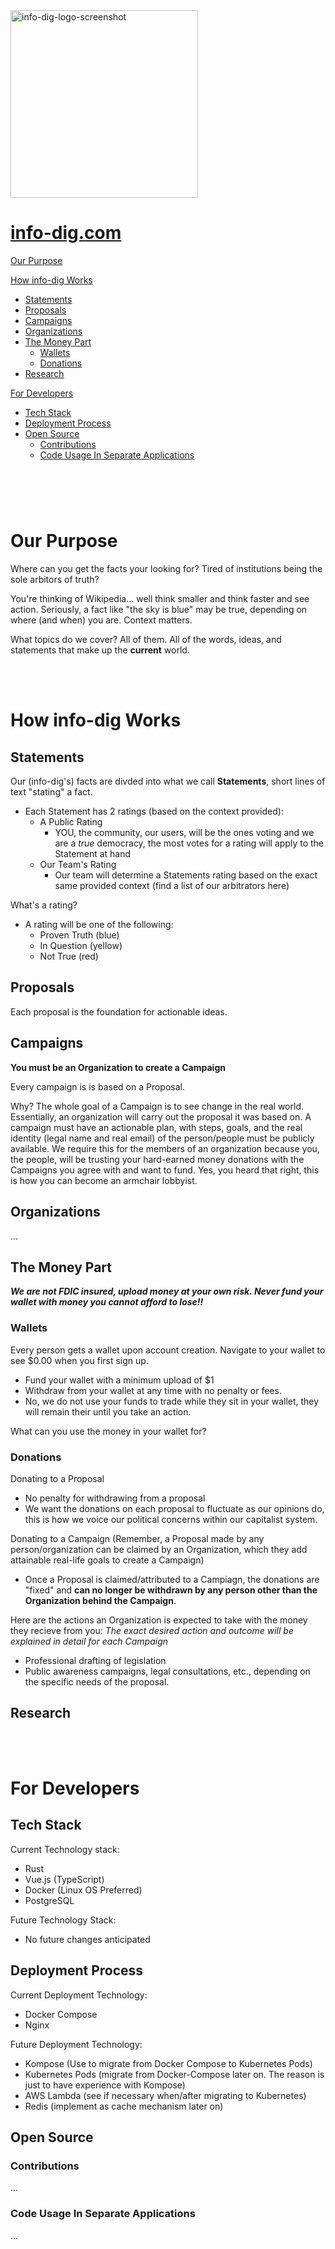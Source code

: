 <img width="300" height="300" alt="info-dig-logo-screenshot" src="https://github.com/ElijahAlly/info-dig/assets/75961076/3a160568-d329-4437-a15f-19b5b79d60ad">

# [info-dig.com](https://info-dig.com) 


[Our Purpose](#our-purpose)

[How info-dig Works](#how-info-dig-works)
  - [Statements](#statements)
  - [Proposals](#proposals)
  - [Campaigns](#campaigns)
  - [Organizations](#organizations)
  - [The Money Part](#the-money-part)
    - [Wallets](#wallets)
    - [Donations](#donations)
  - [Research](#research)

[For Developers](#for-developers)
  - [Tech Stack](#tech-stack)
  - [Deployment Process](#deployment-process)
  - [Open Source](#open-source)
    - [Contributions](#contributions)
    - [Code Usage In Separate Applications](#code-usage-in-separate-applications)

# 

<br></br>

# Our Purpose
Where can you get the facts your looking for? 
Tired of institutions being the sole arbitors of truth? 

You're thinking of Wikipedia... well think smaller and think faster and see action. 
Seriously, a fact like "the sky is blue" may be true, depending on where (and when) you are. Context matters. 

What topics do we cover? All of them. All of the words, ideas, and statements that make up the **current** world.

<br></br>

# How info-dig Works

## Statements

Our (info-dig's) facts are divded into what we call **Statements**, short lines of text "stating" a fact.
- Each Statement has 2 ratings (based on the context provided):
  - A Public Rating
    - YOU, the community, our users, will be the ones voting and we are a *true* democracy, the most votes for a rating will apply to the Statement at hand
  - Our Team's Rating
    - Our team will determine a Statements rating based on the exact same provided context (find a list of our arbitrators here)

What's a rating? 
- A rating will be one of the following:
  - Proven Truth (blue)
  - In Question (yellow)
  - Not True (red)


## Proposals

Each proposal is the foundation for actionable ideas.


## Campaigns
**You must be an Organization to create a Campaign**

Every campaign is is based on a Proposal. 

Why? The whole goal of a Campaign is to see change in the real world. Essentially, an organization will carry out the proposal it was based on. 
A campaign must have an actionable plan, with steps, goals, and the real identity (legal name and real email) of the person/people must be publicly available. 
We require this for the members of an organization because you, the people, will be trusting your hard-earned money donations with the Campaigns you agree with and want to fund. Yes, you heard that right, this is how you can become an armchair lobbyist.


## Organizations
... 


## The Money Part
**_We are not FDIC insured, upload money at your own risk. Never fund your wallet with money you cannot afford to lose!!_**

### Wallets
Every person gets a wallet upon account creation. Navigate to your wallet to see $0.00 when you first sign up.

- Fund your wallet with a minimum upload of $1
- Withdraw from your wallet at any time with no penalty or fees. 
- No, we do not use your funds to trade while they sit in your wallet, they will remain their until you take an action. 

What can you use the money in your wallet for?


### Donations

Donating to a Proposal
- No penalty for withdrawing from a proposal
- We want the donations on each proposal to fluctuate as our opinions do, this is how we voice our political concerns within our capitalist system.

Donating to a Campaign
(Remember, a Proposal made by any person/organization can be claimed by an Organization, which they add attainable real-life goals to create a Campaign)
- Once a Proposal is claimed/attributed to a Campiagn, the donations are "fixed" and **can no longer be withdrawn by any person other than the Organization behind the Campaign**.
 
Here are the actions an Organization is expected to take with the money they recieve from you: 
_The exact desired action and outcome will be explained in detail for each Campaign_

- Professional drafting of legislation
- Public awareness campaigns, legal consultations, etc., depending on the specific needs of the proposal.


## Research


<br></br>

# For Developers

## Tech Stack

Current Technology stack:
- Rust
- Vue.js (TypeScript)
- Docker (Linux OS Preferred)
- PostgreSQL

Future Technology Stack:
- No future changes anticipated


## Deployment Process

Current Deployment Technology: 
- Docker Compose
- Nginx 

Future Deployment Technology:
- Kompose (Use to migrate from Docker Compose to Kubernetes Pods)
- Kubernetes Pods (migrate from Docker-Compose later on. The reason is just to have experience with Kompose)
- AWS Lambda (see if necessary when/after migrating to Kubernetes)
- Redis (implement as cache mechanism later on)


## Open Source

### Contributions
...


### Code Usage In Separate Applications
...
